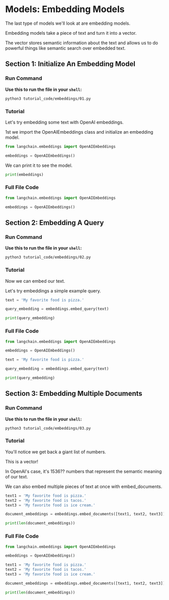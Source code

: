 # Models: Embedding Models

The last type of models we'll look at are embedding models.

Embedding models take a piece of text and turn it into a vector.

The vector stores semantic information about the text and allows us to do powerful things like semantic search over embedded text.

## Section 1: Initialize An Embedding Model

### Run Command

**Use this to run the file in your `shell`:** 

```
python3 tutorial_code/embeddings/01.py
```

### Tutorial

Let's try embedding some text with OpenAI embeddings.

1st we import the OpenAIEmbeddings class and initialize an embedding model.

```python
from langchain.embeddings import OpenAIEmbeddings

embeddings = OpenAIEmbeddings()
```

We can print it to see the model.

```python
print(embeddings)
```

### Full File Code

```python
from langchain.embeddings import OpenAIEmbeddings

embeddings = OpenAIEmbeddings()
```

## Section 2: Embedding A Query

### Run Command

**Use this to run the file in your `shell`:** 

```
python3 tutorial_code/embeddings/02.py
```

### Tutorial

Now we can embed our text.

Let's try embeddings a simple example query.

```python
text = 'My favorite food is pizza.'

query_embedding = embeddings.embed_query(text)

print(query_embedding)
```

### Full File Code

```python
from langchain.embeddings import OpenAIEmbeddings

embeddings = OpenAIEmbeddings()

text = 'My favorite food is pizza.'

query_embedding = embeddings.embed_query(text)

print(query_embedding)
```

## Section 3: Embedding Multiple Documents

### Run Command

**Use this to run the file in your `shell`:** 

```
python3 tutorial_code/embeddings/03.py
```

### Tutorial

You'll notice we get back a giant list of numbers.

This is a vector!

In OpenAI's case, it's 1536?? numbers that represent the semantic meaning of our text.

We can also embed multiple pieces of text at once with embed_documents.

```python
text1 = 'My favorite food is pizza.'
text2 = 'My favorite food is tacos.'
text3 = 'My favorite food is ice cream.'

document_embeddings = embeddings.embed_documents([text1, text2, text3])

print(len(document_embeddings))
```

### Full File Code

```python
from langchain.embeddings import OpenAIEmbeddings

embeddings = OpenAIEmbeddings()

text1 = 'My favorite food is pizza.'
text2 = 'My favorite food is tacos.'
text3 = 'My favorite food is ice cream.'

document_embeddings = embeddings.embed_documents([text1, text2, text3])

print(len(document_embeddings))
```